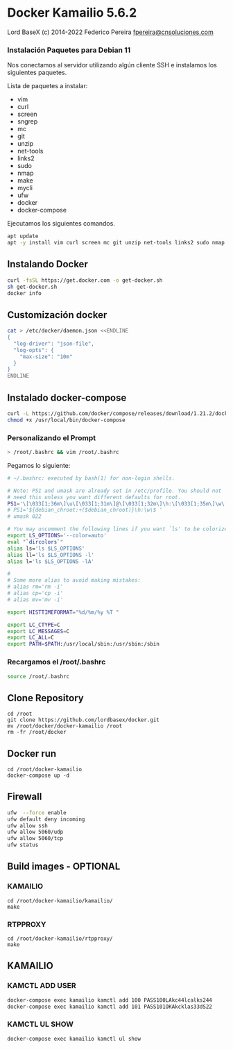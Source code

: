 # Docker Kamailio 5.6.2

Lord BaseX (c) 2014-2022
 Federico Pereira <fpereira@cnsoluciones.com>


### Instalación Paquetes para Debian 11

Nos conectamos al servidor utilizando algún cliente SSH e instalamos los siguientes paquetes.

Lista de paquetes a instalar:

* vim
* curl
* screen
* sngrep
* mc
* git
* unzip
* net-tools
* links2
* sudo
* nmap
* make
* mycli
* ufw
* docker
* docker-compose

Ejecutamos los siguientes comandos.

```bash
apt update
apt -y install vim curl screen mc git unzip net-tools links2 sudo nmap make mycli ufw sngrep
```


## Instalando Docker
```bash
curl -fsSL https://get.docker.com -o get-docker.sh
sh get-docker.sh
docker info
```

## Customización docker

```bash
cat > /etc/docker/daemon.json <<ENDLINE
{
  "log-driver": "json-file",
  "log-opts": {
    "max-size": "10m"
  }
}
ENDLINE
```

## Instalado docker-compose

```bash
curl -L https://github.com/docker/compose/releases/download/1.21.2/docker-compose-$(uname -s)-$(uname -m) -o /usr/local/bin/docker-compose
chmod +x /usr/local/bin/docker-compose
```

### Personalizando el Prompt

```bash 
> /root/.bashrc && vim /root/.bashrc
````

Pegamos lo siguiente:

```bash
# ~/.bashrc: executed by bash(1) for non-login shells.

# Note: PS1 and umask are already set in /etc/profile. You should not
# need this unless you want different defaults for root.
PS1='\[\033[1;36m\]\u\[\033[1;31m\]@\[\033[1;32m\]\h:\[\033[1;35m\]\w\[\033[1;31m\]\$\[\033[0m\] '
# PS1='${debian_chroot:+($debian_chroot)}\h:\w\$ '
# umask 022

# You may uncomment the following lines if you want `ls' to be colorized:
export LS_OPTIONS='--color=auto'
eval "`dircolors`"
alias ls='ls $LS_OPTIONS'
alias ll='ls $LS_OPTIONS -l'
alias l='ls $LS_OPTIONS -lA'

#
# Some more alias to avoid making mistakes:
# alias rm='rm -i'
# alias cp='cp -i'
# alias mv='mv -i'

export HISTTIMEFORMAT="%d/%m/%y %T "

export LC_CTYPE=C
export LC_MESSAGES=C
export LC_ALL=C
export PATH=$PATH:/usr/local/sbin:/usr/sbin:/sbin
```
### Recargamos el /root/.bashrc

```bash
source /root/.bashrc
```

## Clone Repository 
```
cd /root
git clone https://github.com/lordbasex/docker.git
mv /root/docker/docker-kamailio /root
rm -fr /root/docker
```


## Docker run

```
cd /root/docker-kamailio
docker-compose up -d
```

## Firewall
```bash
ufw  --force enable
ufw default deny incoming
ufw allow ssh
ufw allow 5060/udp
ufw allow 5060/tcp
ufw status
```

## Build images - OPTIONAL

### KAMAILIO 
```
cd /root/docker-kamailio/kamailio/
make
```

### RTPPROXY
```
cd /root/docker-kamailio/rtpproxy/
make
```

## KAMAILIO 

### KAMCTL ADD USER
```bash
docker-compose exec kamailio kamctl add 100 PASS100LAkc44lcalks244
docker-compose exec kamailio kamctl add 101 PASS101OKAkcklas33dS22
```

### KAMCTL UL SHOW
```
docker-compose exec kamailio kamctl ul show
```


